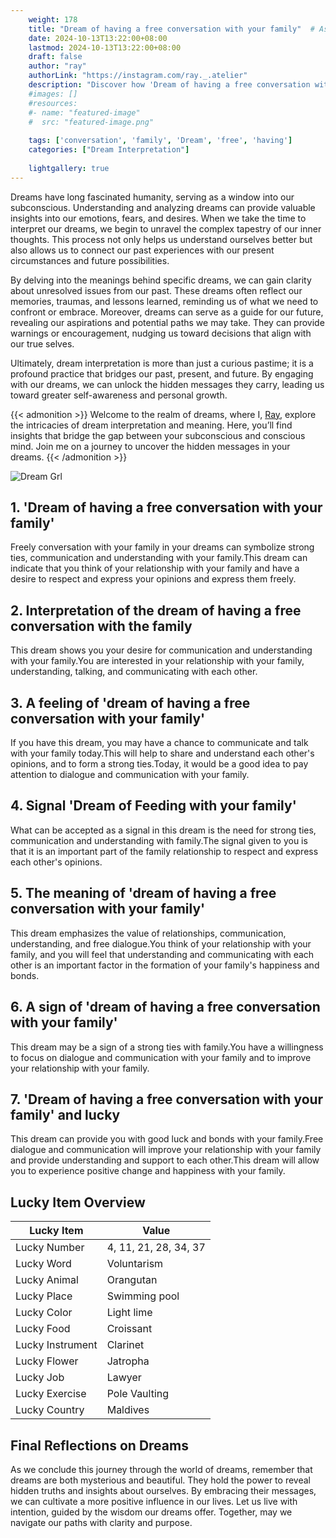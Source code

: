 ```yaml
---
    weight: 178
    title: "Dream of having a free conversation with your family"  # Assuming 'title' column exists
    date: 2024-10-13T13:22:00+08:00
    lastmod: 2024-10-13T13:22:00+08:00
    draft: false
    author: "ray"
    authorLink: "https://instagram.com/ray._.atelier"
    description: "Discover how 'Dream of having a free conversation with your family' can interpret your future and uncover its significant meanings in your life."
    #images: []
    #resources:
    #- name: "featured-image"
    #  src: "featured-image.png"
    
    tags: ['conversation', 'family', 'Dream', 'free', 'having']
    categories: ["Dream Interpretation"]
    
    lightgallery: true
---
```

    
Dreams have long fascinated humanity, serving as a window into our subconscious. Understanding and analyzing dreams can provide valuable insights into our emotions, fears, and desires. When we take the time to interpret our dreams, we begin to unravel the complex tapestry of our inner thoughts. This process not only helps us understand ourselves better but also allows us to connect our past experiences with our present circumstances and future possibilities.

By delving into the meanings behind specific dreams, we can gain clarity about unresolved issues from our past. These dreams often reflect our memories, traumas, and lessons learned, reminding us of what we need to confront or embrace. Moreover, dreams can serve as a guide for our future, revealing our aspirations and potential paths we may take. They can provide warnings or encouragement, nudging us toward decisions that align with our true selves.

Ultimately, dream interpretation is more than just a curious pastime; it is a profound practice that bridges our past, present, and future. By engaging with our dreams, we can unlock the hidden messages they carry, leading us toward greater self-awareness and personal growth.

{{< admonition >}}
Welcome to the realm of dreams, where I, [Ray](https://instagram.com/ray._.atelier), explore the intricacies of dream interpretation and meaning. Here, you’ll find insights that bridge the gap between your subconscious and conscious mind. Join me on a journey to uncover the hidden messages in your dreams.
{{< /admonition >}}

![Dream Grl](https://cdn.pixabay.com/photo/2017/11/02/03/35/gothic-2910057_1280.jpg "Dream Grl")

## 1. 'Dream of having a free conversation with your family'
Freely conversation with your family in your dreams can symbolize strong ties, communication and understanding with your family.This dream can indicate that you think of your relationship with your family and have a desire to respect and express your opinions and express them freely.

## 2. Interpretation of the dream of having a free conversation with the family
This dream shows you your desire for communication and understanding with your family.You are interested in your relationship with your family, understanding, talking, and communicating with each other.

## 3. A feeling of 'dream of having a free conversation with your family'
If you have this dream, you may have a chance to communicate and talk with your family today.This will help to share and understand each other's opinions, and to form a strong ties.Today, it would be a good idea to pay attention to dialogue and communication with your family.

## 4. Signal 'Dream of Feeding with your family'
What can be accepted as a signal in this dream is the need for strong ties, communication and understanding with family.The signal given to you is that it is an important part of the family relationship to respect and express each other's opinions.

## 5. The meaning of 'dream of having a free conversation with your family'
This dream emphasizes the value of relationships, communication, understanding, and free dialogue.You think of your relationship with your family, and you will feel that understanding and communicating with each other is an important factor in the formation of your family's happiness and bonds.

## 6. A sign of 'dream of having a free conversation with your family'
This dream may be a sign of a strong ties with family.You have a willingness to focus on dialogue and communication with your family and to improve your relationship with your family.

## 7. 'Dream of having a free conversation with your family' and lucky
This dream can provide you with good luck and bonds with your family.Free dialogue and communication will improve your relationship with your family and provide understanding and support to each other.This dream will allow you to experience positive change and happiness with your family.

## Lucky Item Overview
| Lucky Item          | Value              |
|---------------|--------------------|
| Lucky Number        | 4, 11, 21, 28, 34, 37  |
| Lucky Word          | Voluntarism |
| Lucky Animal        | Orangutan |
| Lucky Place         | Swimming pool     |
| Lucky Color         | Light lime     |
| Lucky Food          | Croissant      |
| Lucky Instrument    | Clarinet |
| Lucky Flower        | Jatropha    |
| Lucky Job           | Lawyer       |
| Lucky Exercise      | Pole Vaulting  |
| Lucky Country       | Maldives    |


##  Final Reflections on Dreams

As we conclude this journey through the world of dreams, remember that dreams are both mysterious and beautiful. They hold the power to reveal hidden truths and insights about ourselves. By embracing their messages, we can cultivate a more positive influence in our lives. Let us live with intention, guided by the wisdom our dreams offer. Together, may we navigate our paths with clarity and purpose.

